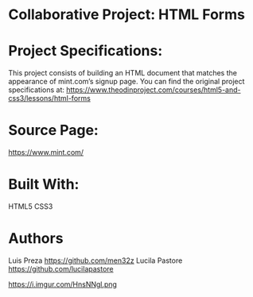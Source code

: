 # Collaborative Project: HTML Forms

# Project Specifications:
This project consists of building an HTML document that matches the appearance of mint.com’s signup page.
You can find the original project specifications at: https://www.theodinproject.com/courses/html5-and-css3/lessons/html-forms

# Source Page: 
https://www.mint.com/

# Built With:
HTML5 
CSS3

# Authors
Luis Preza https://github.com/men32z 
Lucila Pastore https://github.com/lucilapastore

https://i.imgur.com/HnsNNgl.png


